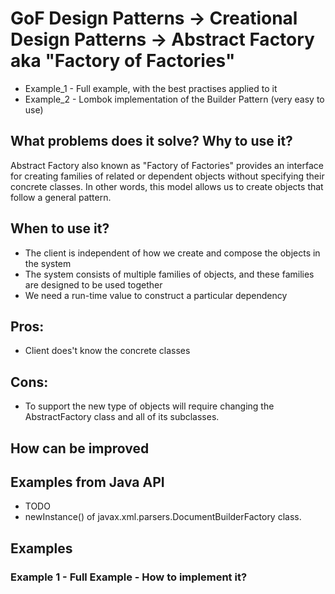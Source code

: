 # GoF Design Patterns -> Creational Design Patterns -> Abstract Factory aka "Factory of Factories"

- Example_1 - Full example, with the best practises applied to it
- Example_2 - Lombok implementation of the Builder Pattern (very easy to use)

## What problems does it solve? Why to use it?
Abstract Factory also known as "Factory of Factories" provides an interface for creating families of related or dependent objects 
without specifying their concrete classes. In other words, this model allows us to create objects 
that follow a general pattern.

## When to use it?
- The client is independent of how we create and compose the objects in the system
- The system consists of multiple families of objects, and these families are designed to be used together
- We need a run-time value to construct a particular dependency

## Pros:
- Client does't know the concrete classes

## Cons:
- To support the new type of objects will require changing the AbstractFactory class and all of its subclasses.

## How can be improved

## Examples from Java API
- TODO
- newInstance() of javax.xml.parsers.DocumentBuilderFactory class.

## Examples

### Example 1 - Full Example - How to implement it?


